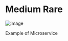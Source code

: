 # Medium Rare

![image](https://user-images.githubusercontent.com/44857109/104147425-8c4d8580-5411-11eb-9b17-9ce349acc28e.png)

Example of Microservice
